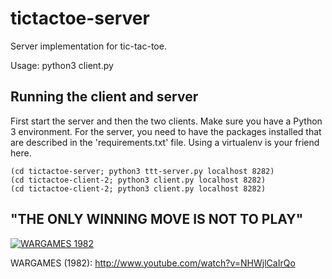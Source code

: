 # tictactoe-server

Server implementation for tic-tac-toe.

Usage: python3 client.py <bind-to-host> <bind-to-port>

## Running the client and server

First start the server and then the two clients. Make sure you have a
Python 3 environment. For the server, you need to have the packages
installed that are described in the 'requirements.txt' file. Using a
virtualenv is your friend here.

```
(cd tictactoe-server; python3 ttt-server.py localhost 8282)
(cd tictactoe-client-2; python3 client.py localhost 8282)
(cd tictactoe-client-2; python3 client.py localhost 8282)
```

## "THE ONLY WINNING MOVE IS NOT TO PLAY"

[![WARGAMES 1982](http://img.youtube.com/vi/NHWjlCaIrQo/0.jpg)](http://www.youtube.com/watch?v=NHWjlCaIrQo "WARGAMES 1982")

WARGAMES (1982): http://www.youtube.com/watch?v=NHWjlCaIrQo
